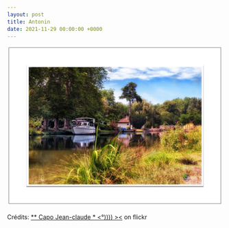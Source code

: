 ```yaml
---
layout: post
title: Antonin
date: 2021-11-29 00:00:00 +0000
---
```


![Antonin](/images/2021-11-29.jpg)

Crédits: [** Capo Jean-claude * <°)))) ><](https://www.flickr.com/people/paco3166jc/) on flickr
